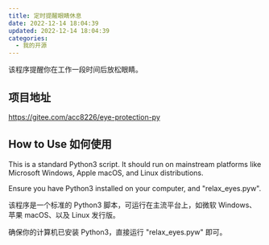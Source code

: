 ```yaml
---
title: 定时提醒眼睛休息
date: 2022-12-14 18:04:39
updated: 2022-12-14 18:04:39
categories:
  - 我的开源
---
```


该程序提醒你在工作一段时间后放松眼睛。

## 项目地址

<https://gitee.com/acc8226/eye-protection-py>

## How to Use 如何使用

This is a standard Python3 script. It should run on mainstream platforms like Microsoft Windows, Apple macOS, and Linux distributions.

Ensure you have Python3 installed on your computer, and "relax_eyes.pyw".

该程序是一个标准的 Python3 脚本，可运行在主流平台上，如微软 Windows、苹果 macOS、以及 Linux 发行版。

确保你的计算机已安装 Python3，直接运行 "relax_eyes.pyw" 即可。
